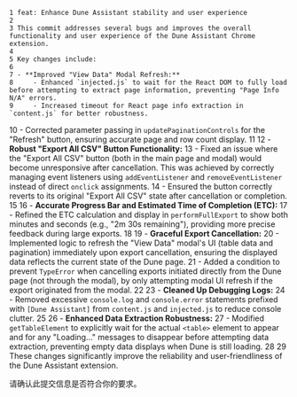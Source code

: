 
    1 feat: Enhance Dune Assistant stability and user experience
    2
    3 This commit addresses several bugs and improves the overall functionality and user experience of the Dune Assistant Chrome extension.
    4
    5 Key changes include:
    6
    7 - **Improved "View Data" Modal Refresh:**
    8     - Enhanced `injected.js` to wait for the React DOM to fully load before attempting to extract page information, preventing "Page Info N/A" errors.
    9     - Increased timeout for React page info extraction in `content.js` for better robustness.
   10     - Corrected parameter passing in `updatePaginationControls` for the "Refresh" button, ensuring accurate page and row count display.
   11
   12 - **Robust "Export All CSV" Button Functionality:**
   13     - Fixed an issue where the "Export All CSV" button (both in the main page and modal) would become unresponsive after cancellation. This was achieved by correctly
      managing event listeners using `addEventListener` and `removeEventListener` instead of direct `onclick` assignments.
   14     - Ensured the button correctly reverts to its original "Export All CSV" state after cancellation or completion.
   15
   16 - **Accurate Progress Bar and Estimated Time of Completion (ETC):**
   17     - Refined the ETC calculation and display in `performFullExport` to show both minutes and seconds (e.g., "2m 30s remaining"), providing more precise feedback during
      large exports.
   18
   19 - **Graceful Export Cancellation:**
   20     - Implemented logic to refresh the "View Data" modal's UI (table data and pagination) immediately upon export cancellation, ensuring the displayed data reflects the
      current state of the Dune page.
   21     - Added a condition to prevent `TypeError` when cancelling exports initiated directly from the Dune page (not through the modal), by only attempting modal UI refresh
      if the export originated from the modal.
   22
   23 - **Cleaned Up Debugging Logs:**
   24     - Removed excessive `console.log` and `console.error` statements prefixed with `[Dune Assistant]` from `content.js` and `injected.js` to reduce console clutter.
   25
   26 - **Enhanced Data Extraction Robustness:**
   27     - Modified `getTableElement` to explicitly wait for the actual `<table>` element to appear and for any "Loading..." messages to disappear before attempting data
      extraction, preventing empty data displays when Dune is still loading.
   28
   29 These changes significantly improve the reliability and user-friendliness of the Dune Assistant extension.

  请确认此提交信息是否符合你的要求。
